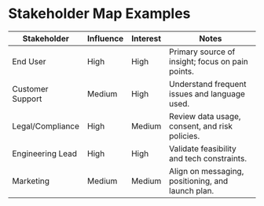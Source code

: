 <!-- Powered by BMAD™ Core -->

# Stakeholder Map Examples

| Stakeholder      | Influence | Interest | Notes                                             |
| ---------------- | --------- | -------- | ------------------------------------------------- |
| End User         | High      | High     | Primary source of insight; focus on pain points.  |
| Customer Support | Medium    | High     | Understand frequent issues and language used.     |
| Legal/Compliance | High      | Medium   | Review data usage, consent, and risk policies.    |
| Engineering Lead | High      | High     | Validate feasibility and tech constraints.        |
| Marketing        | Medium    | Medium   | Align on messaging, positioning, and launch plan. |
